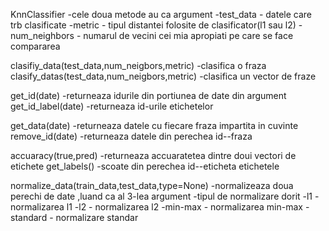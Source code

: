 KnnClassifier
 -cele doua metode au ca argument
 -test_data - datele care trb clasificate 
 -metric - tipul distantei folosite de clasificator(l1 sau l2)
 -num_neighbors - numarul de vecini cei mia apropiati pe care se face compararea
 
clasifiy_data(test_data,num_neigbors,metric)
  -clasifica o fraza 
clasify_datas(test_data,num_neigbors,metric)
  -clasifica un vector de fraze


get_id(date)
 -returneaza idurile din portiunea de date din argument
get_id_label(date)
 -returneaza id-urile etichetelor

get_data(date)
 -returneaza datele cu fiecare fraza impartita in cuvinte
remove_id(date)
 -returneaza datele din perechea id--fraza

accuaracy(true,pred)
 -returneaza accuaratetea dintre doui vectori de etichete
get_labels()
 -scoate din perechea id--eticheta etichetele

normalize_data(train_data,test_data,type=None)
 -normalizeaza doua perechi de date ,luand ca al 3-lea argument 
 -tipul de normalizare dorit
 -l1 - normalizarea l1
 -l2 - normalizarea l2
 -min-max - normalizarea min-max
 -standard - normalizare standar
